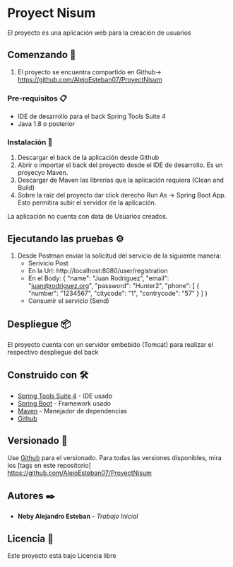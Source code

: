 # Proyect Nisum

El proyecto es una aplicación web para la creación de usuarios

## Comenzando 🚀

1. El proyecto se encuentra compartido en Github-> https://github.com/AlejoEsteban07/ProyectNisum


### Pre-requisitos 📋

- IDE de desarrollo para el back Spring Tools Suite 4
- Java 1.8 o posterior


### Instalación 🔧

1. Descargar el back de la aplicación desde Github
2. Abrir o importar el back del proyecto desde el IDE de desarrollo. Es un proyecyo Maven.
3. Descargar de Maven las librerias que la aplicación requiera (Clean and Build)
4. Sobre la raiz del proyecto dar click derecho Run As -> Spring Boot App. Esto permitira subir el servidor de la aplicación.

La aplicación no cuenta con data de Usuarios creados.


## Ejecutando las pruebas ⚙️

1. Desde Postman enviar la solicitud del servicio de la siguiente manera:
	- Serivicio Post
	- En la Url: http://localhost:8080/user/registration
	- En el Body:
		{
			"name": "Juan Rodriguez",
			"email": "juan@rodriguez.org",
			"password": "Hunter2",
			"phone": [
				{
				"number": "1234567",
				"citycode": "1",
				"contrycode": "57"
				}
			]
		}
	- Consumir el servicio (Send)


## Despliegue 📦

El proyecto cuenta con un servidor embebido (Tomcat) para realizar el respectivo despliegue del back

## Construido con 🛠️

* [Spring Tools Suite 4](https://spring.io/blog/2022/06/15/spring-tools-4-15-0-released) - IDE usado
* [Spring Boot](https://spring.io/projects/spring-boot) - Framework usado
* [Maven](https://maven.apache.org/) - Manejador de dependencias
* [Github](https://github.com/)


## Versionado 📌

Use [Github](https://github.com/) para el versionado. Para todas las versiones disponibles, mira los [tags en este repositorio] https://github.com/AlejoEsteban07/ProyectNisum

## Autores ✒️


* **Neby Alejandro Esteban** - *Trabajo Inicial* 


## Licencia 📄

Este proyecto está bajo Licencia libre